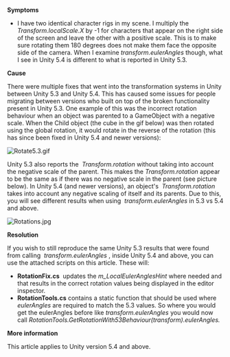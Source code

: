 

**Symptoms**


- I have two identical character rigs in my scene. I multiply the  *Transform.localScale.X*  by -1 for characters that appear on the right side of the screen and leave the other with a positive scale. This is to make sure rotating them 180 degrees does not make them face the opposite side of the camera. When I examine  *transform.eulerAngles* though, what I see in Unity 5.4 is different to what is reported in Unity 5.3.



**Cause**



There were multiple fixes that went into the transformation systems in Unity between Unity 5.3 and Unity 5.4. This has caused some issues for people migrating between versions who built on top of the broken functionality present in Unity 5.3. One example of this was the incorrect rotation behaviour when an object was parented to a GameObject with a negative scale. When the Child object (the cube in the gif below) was then rotated using the global rotation, it would rotate in the reverse of the rotation (this has since been fixed in Unity 5.4 and newer versions):



![Rotate5.3.gif](/hc/article_attachments/115005124046/Rotate5.3.gif)



Unity 5.3 also reports the  *Transform.rotation*  without taking into account the negative scale of the parent. This makes the  *Transform.rotation*  appear to be the same as if there was no negative scale in the parent (see picture below). In Unity 5.4 (and newer versions), an object's  *Transform.rotation* takes into account any negative scaling of itself and its parents. Due to this, you will see different results when using  *transform.eulerAngles* in 5.3 vs 5.4 and above.



![Rotations.jpg](/hc/article_attachments/115005125386/Rotations.jpg)







**Resolution**



If you wish to still reproduce the same Unity 5.3 results that were found from calling  *transform.eulerAngles* , inside Unity 5.4 and above, you can use the attached scripts on this article. These will:


- **RotationFix.cs**  updates the  *m\_LocalEulerAnglesHint*  where needed and that results in the correct rotation values being displayed in the editor inspector.
- **RotationTools.cs**  contains a static function that should be used where  *eulerAngles*  are required to match the 5.3 values. So where you would get the eulerAngles before like  *transform.eulerAngles*  you would now call  *RotationTools.GetRotationWith53Behaviour(transform).eulerAngles.*



**More information**



This article applies to Unity version 5.4 and above.





